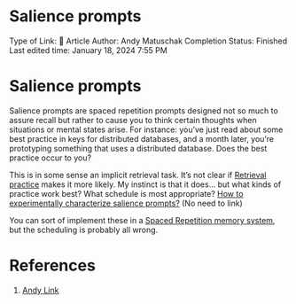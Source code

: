 # Salience prompts

Type of Link: 📝 Article
Author: Andy Matuschak
Completion Status: Finished
Last edited time: January 18, 2024 7:55 PM

# **Salience prompts**

Salience prompts are spaced repetition prompts designed not so much to assure recall but rather to cause you to think certain thoughts when situations or mental states arise. For instance: you’ve just read about some best practice in keys for distributed databases, and a month later, you’re prototyping something that uses a distributed database. Does the best practice occur to you?

This is in some sense an implicit retrieval task. It’s not clear if [Retrieval practice](Retrieval%20practice.md) makes it more likely. My instinct is that it does… but what kinds of practice work best? What schedule is most appropriate? [How to experimentally characterize salience prompts?](https://notes.andymatuschak.org/zxcWAKafDjKB3GTNi39Dkz) (No need to link)

You can sort of implement these in a [Spaced Repetition memory system](Spaced%20Repetition%20memory%20system.md), but the scheduling is probably all wrong.

# References

1. [Andy Link](https://notes.andymatuschak.org/About_these_notes?stackedNotes=z5E5QawiXCMbtNtupvxeoEX&stackedNotes=zKGjQtsTKgscAoq271ZzKqw&stackedNotes=zTn3g4wTm1hbkNFUvLLjpev&stackedNotes=zR6RRbCfY5rFkiimFnaJZKB&stackedNotes=z4EXkuLjdBrBZe7PVAGXc5a&stackedNotes=zNUaiGAXp21eorsER1Jm9yU&stackedNotes=zDh1yhNFQNxDEre12B4zd8k&stackedNotes=zLhoRUyjKU665EY16u4XXJy&stackedNotes=zTDjZQbKAT9pALtsk2HfePx&stackedNotes=zSK4LyrCbG9zDrdCWmcovUW&stackedNotes=zB92WZZ5baBHKZPPbWMbYEv&stackedNotes=z4KxfCZPkVEf2R8nayLJZBG&stackedNotes=z8v56RCUFx6Zp6sBG6mTL95&stackedNotes=zF8pCkzLVarNsaFyBxF9Aib)